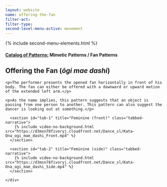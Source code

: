 ```yaml
---
layout: website
name: offering-the-fan
filter-act:
filter-type:
second-level-menu-active: movement
---
```

{% include second-menu-elements.html %}

<main class="page-content">
  <div class="text-container">
    <h4><a href="/movement/">Catalog of Patterns:</a> Mimetic Patterns / Fan Patterns</h4>
    <h2>Offering the Fan (<em>ōgi mae dashi</em>)</h2>

    <p>The performer presents the opened fan horizontally in front of his body. The fan can either be offered with a downward or upward motion of the extended left arm.</p>

    <p>As the name implies, this pattern suggests that an object is passing from one person to another. This pattern can also suggest the dancer is looking out at something.</p>

  </div>

<div class="tabs-container">
  <div class="tabs-container__links">
    <div class="wrapper">
      <div id="tabs"></div>
    </div>
  </div>
  <div class="tabs-container__content">
    <div class="wrapper">

      <section id="tab-1" title="Feminine (front)" class="tabbed-narrative">
        {% include video-no-background.html src="https://d3msn78fivoryj.cloudfront.net/Dance_sl/Kata-Ona_ogi_mae_dashi_Front.mp4" %}
      </section>

      <section id="tab-2" title="Feminine (side)" class="tabbed-narrative">
        {% include video-no-background.html src="https://d3msn78fivoryj.cloudfront.net/Dance_sl/Kata-Ona_ogi_mae_dashi_Side.mp4" %}
      </section>

    </div>
  </div>
</div>
</main>

